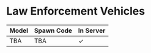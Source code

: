# Law Enforcement Vehicles

| Model | Spawn Code | In Server |
| ---- | ----------- | --- |
| TBA | TBA | ✓ |
